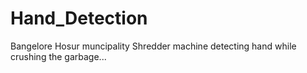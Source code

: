# Hand_Detection

Bangelore Hosur muncipality Shredder machine detecting hand while crushing the garbage...

